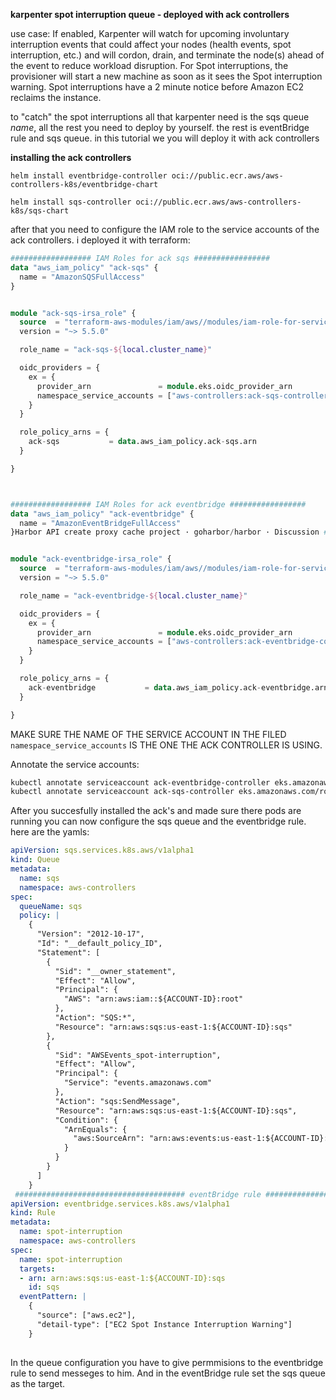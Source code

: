 **karpenter spot interruption queue - deployed with ack controllers**

use case: If enabled, Karpenter will watch for upcoming involuntary interruption events that could affect your nodes (health events, spot interruption, etc.)
and will cordon, drain, and terminate the node(s) ahead of the event to reduce workload disruption. For Spot interruptions, the provisioner will start a new machine as soon as it sees the Spot interruption warning. Spot interruptions have a 2 minute notice before Amazon EC2 reclaims the instance. 

to "catch" the spot interruptions all that karpenter need is the sqs queue *name*, all the rest you need to deploy by yourself. 
the rest is eventBridge rule and sqs queue. in this tutorial we you will deploy it with ack controllers


**installing the ack controllers**
```
helm install eventbridge-controller oci://public.ecr.aws/aws-controllers-k8s/eventbridge-chart

helm install sqs-controller oci://public.ecr.aws/aws-controllers-k8s/sqs-chart 

```

after that you need to configure the IAM role to the service accounts of the ack controllers.
i deployed it with terraform:

```terraform
################## IAM Roles for ack sqs #################
data "aws_iam_policy" "ack-sqs" {
  name = "AmazonSQSFullAccess"
}


module "ack-sqs-irsa_role" {
  source  = "terraform-aws-modules/iam/aws//modules/iam-role-for-service-accounts-eks"
  version = "~> 5.5.0"

  role_name = "ack-sqs-${local.cluster_name}"

  oidc_providers = {
    ex = {
      provider_arn               = module.eks.oidc_provider_arn
      namespace_service_accounts = ["aws-controllers:ack-sqs-controller"]
    }
  }

  role_policy_arns = {
    ack-sqs           = data.aws_iam_policy.ack-sqs.arn
  }

}



################## IAM Roles for ack eventbridge #################
data "aws_iam_policy" "ack-eventbridge" {
  name = "AmazonEventBridgeFullAccess"
}Harbor API create proxy cache project · goharbor/harbor · Discussion #14786


module "ack-eventbridge-irsa_role" {
  source  = "terraform-aws-modules/iam/aws//modules/iam-role-for-service-accounts-eks"
  version = "~> 5.5.0"

  role_name = "ack-eventbridge-${local.cluster_name}"

  oidc_providers = {
    ex = {
      provider_arn               = module.eks.oidc_provider_arn
      namespace_service_accounts = ["aws-controllers:ack-eventbridge-controller"]
    }
  }

  role_policy_arns = {
    ack-eventbridge           = data.aws_iam_policy.ack-eventbridge.arn
  }

}

```
MAKE SURE THE NAME OF THE SERVICE ACCOUNT IN THE FILED `namespace_service_accounts` IS THE ONE THE ACK CONTROLLER IS USING.  

Annotate the service accounts:

```bash
kubectl annotate serviceaccount ack-eventbridge-controller eks.amazonaws.com/role-arn=arn:aws:iam::<ACOUNT ID>:role/ack-eventbridge
kubectl annotate serviceaccount ack-sqs-controller eks.amazonaws.com/role-arn=arn:aws:iam::<ACOUNT ID>:role/ack-sqs
```

After you succesfully installed the ack's and made sure there pods are running you can now configure the sqs queue and the eventbridge rule. 
here are the yamls:

```yaml
apiVersion: sqs.services.k8s.aws/v1alpha1
kind: Queue
metadata:
  name: sqs
  namespace: aws-controllers
spec:
  queueName: sqs
  policy: | 
    {
      "Version": "2012-10-17",
      "Id": "__default_policy_ID",
      "Statement": [
        {
          "Sid": "__owner_statement",
          "Effect": "Allow",
          "Principal": {
            "AWS": "arn:aws:iam::${ACCOUNT-ID}:root"
          },
          "Action": "SQS:*",
          "Resource": "arn:aws:sqs:us-east-1:${ACCOUNT-ID}:sqs"
        },
        {
          "Sid": "AWSEvents_spot-interruption",
          "Effect": "Allow",
          "Principal": {
            "Service": "events.amazonaws.com"
          },
          "Action": "sqs:SendMessage",
          "Resource": "arn:aws:sqs:us-east-1:${ACCOUNT-ID}:sqs",
          "Condition": {
            "ArnEquals": {
              "aws:SourceArn": "arn:aws:events:us-east-1:${ACCOUNT-ID}:rule/spot-interruption"
            }
          }
        }
      ]
    }
 ###################################### eventBridge rule ##################################
apiVersion: eventbridge.services.k8s.aws/v1alpha1
kind: Rule
metadata:
  name: spot-interruption
  namespace: aws-controllers
spec:
  name: spot-interruption
  targets:
  - arn: arn:aws:sqs:us-east-1:${ACCOUNT-ID}:sqs
    id: sqs
  eventPattern: | 
    {
      "source": ["aws.ec2"],
      "detail-type": ["EC2 Spot Instance Interruption Warning"]
    }
 
```
In the queue configuration you have to give permmisions to the eventbridge rule to send messeges to him.
And in the eventBridge rule set the sqs queue as the target. 
